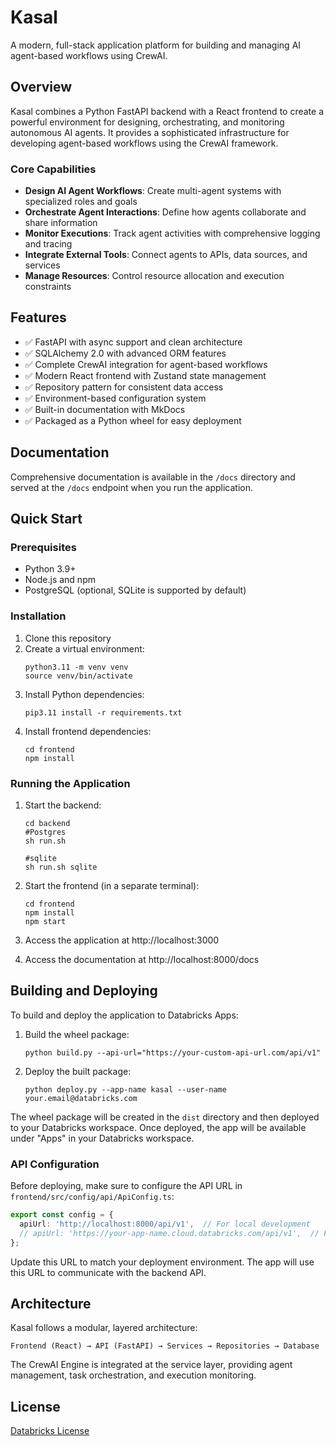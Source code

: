 # Kasal

A modern, full-stack application platform for building and managing AI agent-based workflows using CrewAI.

## Overview

Kasal combines a Python FastAPI backend with a React frontend to create a powerful environment for designing, orchestrating, and monitoring autonomous AI agents. It provides a sophisticated infrastructure for developing agent-based workflows using the CrewAI framework.

### Core Capabilities

- **Design AI Agent Workflows**: Create multi-agent systems with specialized roles and goals
- **Orchestrate Agent Interactions**: Define how agents collaborate and share information
- **Monitor Executions**: Track agent activities with comprehensive logging and tracing
- **Integrate External Tools**: Connect agents to APIs, data sources, and services
- **Manage Resources**: Control resource allocation and execution constraints

## Features

- ✅ FastAPI with async support and clean architecture
- ✅ SQLAlchemy 2.0 with advanced ORM features
- ✅ Complete CrewAI integration for agent-based workflows
- ✅ Modern React frontend with Zustand state management
- ✅ Repository pattern for consistent data access
- ✅ Environment-based configuration system
- ✅ Built-in documentation with MkDocs
- ✅ Packaged as a Python wheel for easy deployment

## Documentation

Comprehensive documentation is available in the `/docs` directory and served at the `/docs` endpoint when you run the application.

## Quick Start

### Prerequisites

- Python 3.9+
- Node.js and npm
- PostgreSQL (optional, SQLite is supported by default)

### Installation

1. Clone this repository
2. Create a virtual environment:
   ```
   python3.11 -m venv venv
   source venv/bin/activate 
   ```
3. Install Python dependencies:
   ```
   pip3.11 install -r requirements.txt
   ```
4. Install frontend dependencies:
   ```
   cd frontend
   npm install
   ```

### Running the Application

1. Start the backend:
   ```
   cd backend
   #Postgres
   sh run.sh

   #sqlite
   sh run.sh sqlite
   ```
2. Start the frontend (in a separate terminal):
   ```
   cd frontend
   npm install
   npm start
   ```

3. Access the application at http://localhost:3000
4. Access the documentation at http://localhost:8000/docs

## Building and Deploying

To build and deploy the application to Databricks Apps:

1. Build the wheel package:
   ```
   python build.py --api-url="https://your-custom-api-url.com/api/v1"
   ```

2. Deploy the built package:
   ```
   python deploy.py --app-name kasal --user-name your.email@databricks.com
   ```

The wheel package will be created in the `dist` directory and then deployed to your Databricks workspace. Once deployed, the app will be available under "Apps" in your Databricks workspace.

### API Configuration

Before deploying, make sure to configure the API URL in `frontend/src/config/api/ApiConfig.ts`:

```typescript
export const config = {
  apiUrl: 'http://localhost:8000/api/v1',  // For local development
  // apiUrl: 'https://your-app-name.cloud.databricks.com/api/v1',  // For production
};
```

Update this URL to match your deployment environment. The app will use this URL to communicate with the backend API.

## Architecture

Kasal follows a modular, layered architecture:

```
Frontend (React) → API (FastAPI) → Services → Repositories → Database
```

The CrewAI Engine is integrated at the service layer, providing agent management, task orchestration, and execution monitoring.

## License

[Databricks License](LICENSE)
